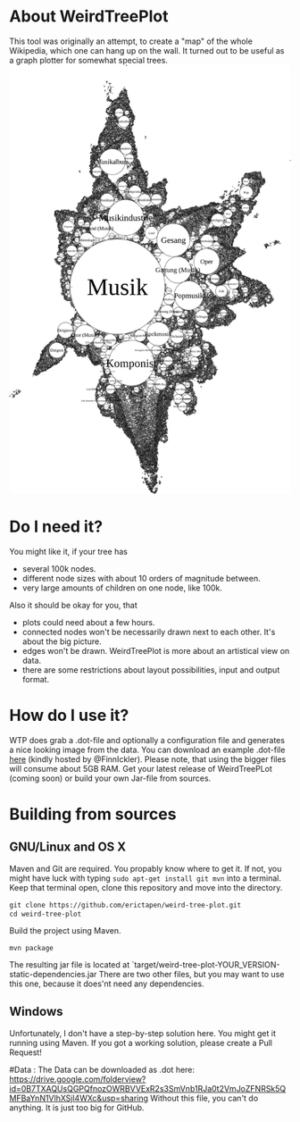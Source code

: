 # About WeirdTreePlot
This tool was originally an attempt, to create a "map" of the whole Wikipedia, which one can hang up on the wall. It turned out to be useful as a graph plotter for somewhat special trees.
![Alt text](example_result.jpg?raw=true "The wrong sizes of the text is Gimp's fault. In the svg (also included) it looks better.")

# Do I need it?
You might like it, if your tree has
* several 100k nodes.
* different node sizes with about 10 orders of magnitude between.
* very large amounts of children on one node, like 100k.

Also it should be okay for you, that
* plots could need about a few hours.
* connected nodes won't be necessarily drawn next to each other. It's about the big picture.
* edges won't be drawn. WeirdTreePlot is more about an artistical view on data. 
* there are some restrictions about layout possibilities, input and output format.


# How do I use it?
WTP does grab a .dot-file and optionally a configuration file and generates a nice looking image from the data. You can download an example .dot-file [here](https://drive.google.com/folderview?id=0B7TXAQUsQGPQfnozOWRBVVExR2s3SmVnb1RJa0t2VmJoZFNRSk5QMFBaYnN1VlhXSjl4WXc&usp=sharing) (kindly hosted by @FinnIckler). Please note, that using the bigger files will consume about 5GB RAM.
Get your latest release of WeirdTreePLot (coming soon) or build your own Jar-file from sources.


# Building from sources
## GNU/Linux and OS X
Maven and Git are required. You propably know where to get it. If not, you might have luck with typing `sudo apt-get install git mvn` into a terminal.
Keep that terminal open, clone this repository and move into the directory.
```
git clone https://github.com/erictapen/weird-tree-plot.git
cd weird-tree-plot
```
Build the project using Maven.
```
mvn package
```
The resulting jar file is located at `target/weird-tree-plot-YOUR_VERSION-static-dependencies.jar
There are two other files, but you may want to use this one, because it does'nt need any dependencies.

## Windows
Unfortunately, I don't have a step-by-step solution here. You might get it running using Maven. If you got a working solution, please create a Pull Request!


#Data :
The Data can be downloaded as .dot here:
https://drive.google.com/folderview?id=0B7TXAQUsQGPQfnozOWRBVVExR2s3SmVnb1RJa0t2VmJoZFNRSk5QMFBaYnN1VlhXSjl4WXc&usp=sharing
Without this file, you can't do anything. It is just too big for GitHub.
